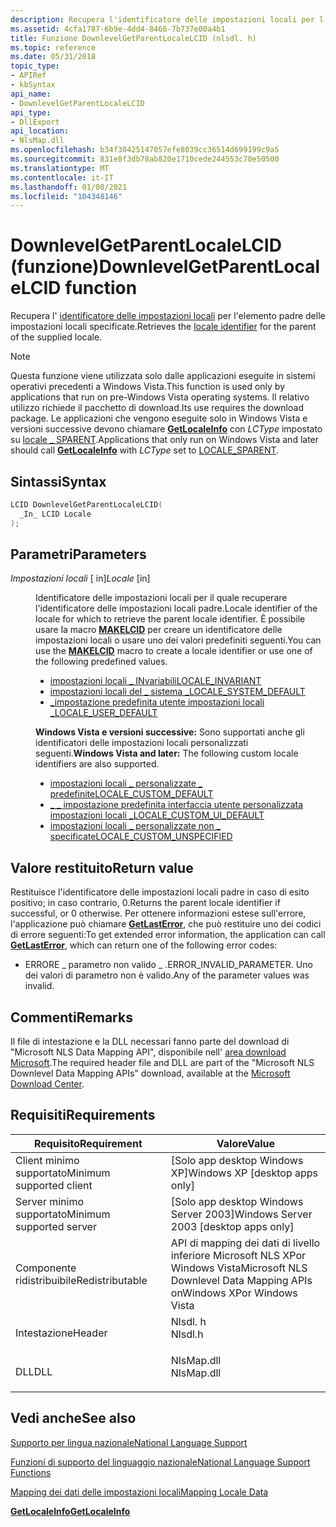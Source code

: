 ```yaml
---
description: Recupera l'identificatore delle impostazioni locali per l'elemento padre delle impostazioni locali specificate.
ms.assetid: 4cfa1787-6b9e-4dd4-8466-7b737e00a4b1
title: Funzione DownlevelGetParentLocaleLCID (nlsdl. h)
ms.topic: reference
ms.date: 05/31/2018
topic_type:
- APIRef
- kbSyntax
api_name:
- DownlevelGetParentLocaleLCID
api_type:
- DllExport
api_location:
- NlsMap.dll
ms.openlocfilehash: b34f30425147057efe8039cc36514d699199c9a5
ms.sourcegitcommit: 831e8f3db78ab820e1710cede244553c70e50500
ms.translationtype: MT
ms.contentlocale: it-IT
ms.lasthandoff: 01/08/2021
ms.locfileid: "104348146"
---
```

# <a name="downlevelgetparentlocalelcid-function"></a><span data-ttu-id="f86c8-103">DownlevelGetParentLocaleLCID (funzione)</span><span class="sxs-lookup"><span data-stu-id="f86c8-103">DownlevelGetParentLocaleLCID function</span></span>

<span data-ttu-id="f86c8-104">Recupera l' [identificatore delle impostazioni locali](locale-identifiers.md) per l'elemento padre delle impostazioni locali specificate.</span><span class="sxs-lookup"><span data-stu-id="f86c8-104">Retrieves the [locale identifier](locale-identifiers.md) for the parent of the supplied locale.</span></span>

> [!Note]  
> <span data-ttu-id="f86c8-105">Questa funzione viene utilizzata solo dalle applicazioni eseguite in sistemi operativi precedenti a Windows Vista.</span><span class="sxs-lookup"><span data-stu-id="f86c8-105">This function is used only by applications that run on pre-Windows Vista operating systems.</span></span> <span data-ttu-id="f86c8-106">Il relativo utilizzo richiede il pacchetto di download.</span><span class="sxs-lookup"><span data-stu-id="f86c8-106">Its use requires the download package.</span></span> <span data-ttu-id="f86c8-107">Le applicazioni che vengono eseguite solo in Windows Vista e versioni successive devono chiamare [**GetLocaleInfo**](/windows/desktop/api/Winnls/nf-winnls-getlocaleinfoa) con *LCType* impostato su [locale \_ SPARENT](locale-sparent.md).</span><span class="sxs-lookup"><span data-stu-id="f86c8-107">Applications that only run on Windows Vista and later should call [**GetLocaleInfo**](/windows/desktop/api/Winnls/nf-winnls-getlocaleinfoa) with *LCType* set to [LOCALE\_SPARENT](locale-sparent.md).</span></span>

 

## <a name="syntax"></a><span data-ttu-id="f86c8-108">Sintassi</span><span class="sxs-lookup"><span data-stu-id="f86c8-108">Syntax</span></span>


```C++
LCID DownlevelGetParentLocaleLCID(
  _In_ LCID Locale
);
```



## <a name="parameters"></a><span data-ttu-id="f86c8-109">Parametri</span><span class="sxs-lookup"><span data-stu-id="f86c8-109">Parameters</span></span>

<dl> <dt>

<span data-ttu-id="f86c8-110">*Impostazioni locali* \[ in\]</span><span class="sxs-lookup"><span data-stu-id="f86c8-110">*Locale* \[in\]</span></span>
</dt> <dd>

<span data-ttu-id="f86c8-111">Identificatore delle impostazioni locali per il quale recuperare l'identificatore delle impostazioni locali padre.</span><span class="sxs-lookup"><span data-stu-id="f86c8-111">Locale identifier of the locale for which to retrieve the parent locale identifier.</span></span> <span data-ttu-id="f86c8-112">È possibile usare la macro [**MAKELCID**](/windows/desktop/api/Winnt/nf-winnt-makelcid) per creare un identificatore delle impostazioni locali o usare uno dei valori predefiniti seguenti.</span><span class="sxs-lookup"><span data-stu-id="f86c8-112">You can use the [**MAKELCID**](/windows/desktop/api/Winnt/nf-winnt-makelcid) macro to create a locale identifier or use one of the following predefined values.</span></span>

-   [<span data-ttu-id="f86c8-113">impostazioni locali \_ INvariabili</span><span class="sxs-lookup"><span data-stu-id="f86c8-113">LOCALE\_INVARIANT</span></span>](locale-invariant.md)
-   [<span data-ttu-id="f86c8-114">impostazioni locali del \_ sistema \_</span><span class="sxs-lookup"><span data-stu-id="f86c8-114">LOCALE\_SYSTEM\_DEFAULT</span></span>](locale-system-default.md)
-   [<span data-ttu-id="f86c8-115">\_impostazione predefinita utente impostazioni locali \_</span><span class="sxs-lookup"><span data-stu-id="f86c8-115">LOCALE\_USER\_DEFAULT</span></span>](locale-user-default.md)

<span data-ttu-id="f86c8-116">**Windows Vista e versioni successive:** Sono supportati anche gli identificatori delle impostazioni locali personalizzati seguenti.</span><span class="sxs-lookup"><span data-stu-id="f86c8-116">**Windows Vista and later:** The following custom locale identifiers are also supported.</span></span>

-   [<span data-ttu-id="f86c8-117">impostazioni locali \_ personalizzate \_ predefinite</span><span class="sxs-lookup"><span data-stu-id="f86c8-117">LOCALE\_CUSTOM\_DEFAULT</span></span>](locale-custom-constants.md)
-   [<span data-ttu-id="f86c8-118">\_ \_ impostazione predefinita interfaccia utente personalizzata impostazioni locali \_</span><span class="sxs-lookup"><span data-stu-id="f86c8-118">LOCALE\_CUSTOM\_UI\_DEFAULT</span></span>](locale-custom-constants.md)
-   [<span data-ttu-id="f86c8-119">impostazioni locali \_ personalizzate non \_ specificate</span><span class="sxs-lookup"><span data-stu-id="f86c8-119">LOCALE\_CUSTOM\_UNSPECIFIED</span></span>](locale-custom-constants.md)

</dd> </dl>

## <a name="return-value"></a><span data-ttu-id="f86c8-120">Valore restituito</span><span class="sxs-lookup"><span data-stu-id="f86c8-120">Return value</span></span>

<span data-ttu-id="f86c8-121">Restituisce l'identificatore delle impostazioni locali padre in caso di esito positivo; in caso contrario, 0.</span><span class="sxs-lookup"><span data-stu-id="f86c8-121">Returns the parent locale identifier if successful, or 0 otherwise.</span></span> <span data-ttu-id="f86c8-122">Per ottenere informazioni estese sull'errore, l'applicazione può chiamare [**GetLastError**](/windows/win32/api/errhandlingapi/nf-errhandlingapi-getlasterror), che può restituire uno dei codici di errore seguenti:</span><span class="sxs-lookup"><span data-stu-id="f86c8-122">To get extended error information, the application can call [**GetLastError**](/windows/win32/api/errhandlingapi/nf-errhandlingapi-getlasterror), which can return one of the following error codes:</span></span>

-   <span data-ttu-id="f86c8-123">ERRORE \_ parametro non valido \_ .</span><span class="sxs-lookup"><span data-stu-id="f86c8-123">ERROR\_INVALID\_PARAMETER.</span></span> <span data-ttu-id="f86c8-124">Uno dei valori di parametro non è valido.</span><span class="sxs-lookup"><span data-stu-id="f86c8-124">Any of the parameter values was invalid.</span></span>

## <a name="remarks"></a><span data-ttu-id="f86c8-125">Commenti</span><span class="sxs-lookup"><span data-stu-id="f86c8-125">Remarks</span></span>

<span data-ttu-id="f86c8-126">Il file di intestazione e la DLL necessari fanno parte del download di "Microsoft NLS Data Mapping API", disponibile nell' [area download Microsoft](https://www.microsoft.com/downloads/details.aspx?FamilyID=eb72cda0-834e-4c35-9419-ff14bc349c9d&DisplayLang=en).</span><span class="sxs-lookup"><span data-stu-id="f86c8-126">The required header file and DLL are part of the "Microsoft NLS Downlevel Data Mapping APIs" download, available at the [Microsoft Download Center](https://www.microsoft.com/downloads/details.aspx?FamilyID=eb72cda0-834e-4c35-9419-ff14bc349c9d&DisplayLang=en).</span></span>

## <a name="requirements"></a><span data-ttu-id="f86c8-127">Requisiti</span><span class="sxs-lookup"><span data-stu-id="f86c8-127">Requirements</span></span>



| <span data-ttu-id="f86c8-128">Requisito</span><span class="sxs-lookup"><span data-stu-id="f86c8-128">Requirement</span></span> | <span data-ttu-id="f86c8-129">Valore</span><span class="sxs-lookup"><span data-stu-id="f86c8-129">Value</span></span> |
|-------------------------------------|---------------------------------------------------------------------------------------|
| <span data-ttu-id="f86c8-130">Client minimo supportato</span><span class="sxs-lookup"><span data-stu-id="f86c8-130">Minimum supported client</span></span><br/> | <span data-ttu-id="f86c8-131">\[Solo app desktop Windows XP\]</span><span class="sxs-lookup"><span data-stu-id="f86c8-131">Windows XP \[desktop apps only\]</span></span><br/>                                           |
| <span data-ttu-id="f86c8-132">Server minimo supportato</span><span class="sxs-lookup"><span data-stu-id="f86c8-132">Minimum supported server</span></span><br/> | <span data-ttu-id="f86c8-133">\[Solo app desktop Windows Server 2003\]</span><span class="sxs-lookup"><span data-stu-id="f86c8-133">Windows Server 2003 \[desktop apps only\]</span></span><br/>                                  |
| <span data-ttu-id="f86c8-134">Componente ridistribuibile</span><span class="sxs-lookup"><span data-stu-id="f86c8-134">Redistributable</span></span><br/>          | <span data-ttu-id="f86c8-135">API di mapping dei dati di livello inferiore Microsoft NLS XPor Windows Vista</span><span class="sxs-lookup"><span data-stu-id="f86c8-135">Microsoft NLS Downlevel Data Mapping APIs onWindows XPor Windows Vista</span></span><br/>     |
| <span data-ttu-id="f86c8-136">Intestazione</span><span class="sxs-lookup"><span data-stu-id="f86c8-136">Header</span></span><br/>                   | <dl> <span data-ttu-id="f86c8-137"><dt>Nlsdl. h</dt></span><span class="sxs-lookup"><span data-stu-id="f86c8-137"><dt>Nlsdl.h</dt></span></span> </dl>    |
| <span data-ttu-id="f86c8-138">DLL</span><span class="sxs-lookup"><span data-stu-id="f86c8-138">DLL</span></span><br/>                      | <dl> <span data-ttu-id="f86c8-139"><dt>NlsMap.dll</dt></span><span class="sxs-lookup"><span data-stu-id="f86c8-139"><dt>NlsMap.dll</dt></span></span> </dl> |



## <a name="see-also"></a><span data-ttu-id="f86c8-140">Vedi anche</span><span class="sxs-lookup"><span data-stu-id="f86c8-140">See also</span></span>

<dl> <dt>

[<span data-ttu-id="f86c8-141">Supporto per lingua nazionale</span><span class="sxs-lookup"><span data-stu-id="f86c8-141">National Language Support</span></span>](national-language-support.md)
</dt> <dt>

[<span data-ttu-id="f86c8-142">Funzioni di supporto del linguaggio nazionale</span><span class="sxs-lookup"><span data-stu-id="f86c8-142">National Language Support Functions</span></span>](national-language-support-functions.md)
</dt> <dt>

[<span data-ttu-id="f86c8-143">Mapping dei dati delle impostazioni locali</span><span class="sxs-lookup"><span data-stu-id="f86c8-143">Mapping Locale Data</span></span>](mapping-locale-data.md)
</dt> <dt>

[<span data-ttu-id="f86c8-144">**GetLocaleInfo**</span><span class="sxs-lookup"><span data-stu-id="f86c8-144">**GetLocaleInfo**</span></span>](/windows/desktop/api/Winnls/nf-winnls-getlocaleinfoa)
</dt> </dl>

 

 
